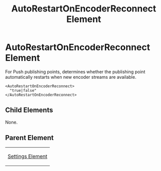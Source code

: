 ﻿---
title: AutoRestartOnEncoderReconnect Element
TOCTitle: AutoRestartOnEncoderReconnect Element
ms:assetid: 5be8acf9-8da5-402f-83fb-938176b74d57
ms:mtpsurl: https://msdn.microsoft.com/en-us/library/Hh547041(v=VS.90)
ms:contentKeyID: 37836882
ms.date: 05/02/2012
mtps_version: v=VS.90
---

# AutoRestartOnEncoderReconnect Element

For Push publishing points, determines whether the publishing point automatically restarts when new encoder streams are available.

    <AutoRestartOnEncoderReconnect>
      "true|false"
    </AutoRestartOnEncoderReconnect>

## Child Elements

None.

## Parent Element

<table>
<colgroup>
<col style="width: 100%" />
</colgroup>
<tbody>
<tr class="odd">
<td><p><a href="settings-element.md">Settings Element</a></p></td>
</tr>
</tbody>
</table>

